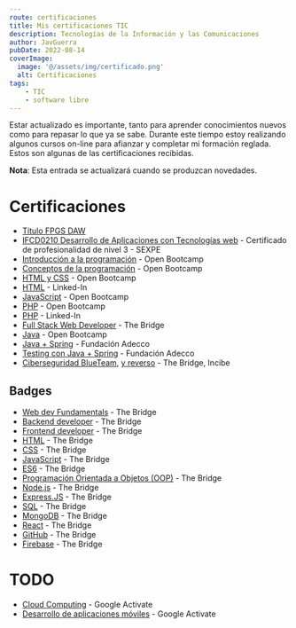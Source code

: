 ```yaml
---
route: certificaciones
title: Mis certificaciones TIC
description: Tecnologías de la Información y las Comunicaciones
author: JavGuerra
pubDate: 2022-08-14
coverImage:
  image: '@/assets/img/certificado.png'
  alt: Certificaciones
tags:
    - TIC
    - software libre
---
```


Estar actualizado es importante, tanto para aprender conocimientos nuevos como para repasar lo que ya se sabe. Durante este tiempo estoy realizando algunos cursos on-line para afianzar y completar mi formación reglada. Estos son algunas de las certificaciones recibidas.

<span class="note">**Nota**: Esta entrada se actualizará cuando se produzcan novedades.</span>

# Certificaciones

* [Título FPGS DAW](/assets/img/certificados/titulo_fpgs_daw.jpg)
* [IFCD0210 Desarrollo de Aplicaciones con Tecnologías web](/assets/img/certificados/IFCD0210.jpg) - Certificado de profesionalidad de nivel 3 - SEXPE  
* [Introducción a la programación](https://community.open-bootcamp.com/user/javguerra/certificaciones/9a7984cb-1446-4388-a27f-f408cc855551) - Open Bootcamp
* [Conceptos de la programación](https://community.open-bootcamp.com/user/javguerra/certificaciones/6a224184-06e1-4d35-bb82-a7130d3ee0d4) - Open Bootcamp  
* [HTML y CSS](https://community.open-bootcamp.com/user/javguerra/certificaciones/3f6abc4b-7b0e-4804-9d21-e62f94b69889) - Open Bootcamp
* [HTML](/assets/img/certificados/HTML-Linked-In.png) - Linked-In
* [JavaScript](https://community.open-bootcamp.com/user/javguerra/certificaciones/c2790d40-7e72-431f-aa08-1f013a3328ba) - Open Bootcamp  
* [PHP](https://community.open-bootcamp.com/user/javguerra/certificaciones/2821d390-7744-4657-a74c-7d6e4907f8ad) - Open Bootcamp
* [PHP](/assets/img/certificados/PHP-Linked-In.png) - Linked-In  
* [Full Stack Web Developer](/assets/img/certificados/javguerra-fswd.png) - The Bridge  
* [Java](https://community.open-bootcamp.com/user/javguerra/certificaciones/f487036b-77f6-4cc2-a02b-74654d287b2f) - Open Bootcamp   
* [Java + Spring](/assets/img/certificados/java-adecco.png) - Fundación Adecco
* [Testing con Java + Spring](/assets/img/certificados/testing-java-adecco.png) - Fundación Adecco
* [Ciberseguridad BlueTeam](/assets/img/certificados/blue-team-01.jpg), [y reverso](/assets/img/certificados/blue-team-02.jpg) - The Bridge, Incibe  

## Badges

* [Web dev Fundamentals](https://badgr.com/public/assertions/sfMbjaRBRhesk8_3OHHwZQ) - The Bridge  
* [Backend developer](https://badgr.com/public/assertions/4hyWt_gnSOOY3uNApKi9Mg) - The Bridge  
* [Frontend developer](https://badgr.com/public/assertions/fRryxx3PQSuKXj0U9opgzQ) - The Bridge  
* [HTML](https://badgr.com/public/assertions/jBXzblkKRJu2RT6OAhw_1A) - The Bridge  
* [CSS](https://badgr.com/public/assertions/HqxCGrbYQeeaqRDUYtPQWQ) - The Bridge  
* [JavaScript](https://badgr.com/public/assertions/V2P3yFAxTemAfk3nvGK7mw) - The Bridge  
* [ES6](https://badgr.com/public/assertions/G20ghDb1QCmRX3qdhqOE3Q) - The Bridge  
* [Programación Orientada a Objetos (OOP)](https://badgr.com/public/assertions/cltpw5JPQJmNeoLuPVcvRw) - The Bridge 
* [Node.js](https://badgr.com/public/assertions/o61ERhieSlyDVgSR586sAQ) - The Bridge  
* [Express.JS](https://badgr.com/public/assertions/ftjl0em_Sr-8V8AM784p7g) - The Bridge  
* [SQL](https://badgr.com/public/assertions/ME9Mu2uhTZ-mPeETfiRONA) - The Bridge  
* [MongoDB](https://badgr.com/public/assertions/HMRslte_QFuFhQ21viB3Cw) - The Bridge  
* [React](https://badgr.com/public/assertions/gcN2L7uxQv2QtYtAln6JwA) - The Bridge  
* [GitHub](https://badgr.com/public/assertions/n6lkSO2VQtOuX2CQZfZ1fg) - The Bridge  
* [Firebase](https://badgr.com/public/assertions/jay8ViRwQJmJahFrIz3RRw) - The Bridge  


# TODO 

* [Cloud Computing](https://learndigital.withgoogle.com/activate/course/cloud-computing) - Google Activate
* [Desarrollo de aplicaciones móviles](https://learndigital.withgoogle.com/activate/course/apps) - Google Activate
